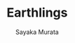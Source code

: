 ---
title: Earthlings
author: Sayaka Murata
status: Read
image: earthlings.jpg
start_date: 2024/09/10
end_date: 2024/09/14
rating: 3
length: 340
own: false
---